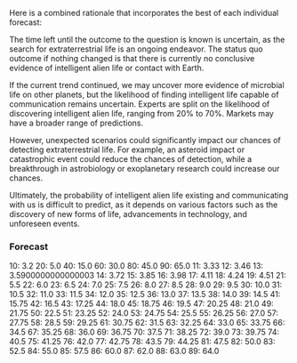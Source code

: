 Here is a combined rationale that incorporates the best of each individual forecast:

The time left until the outcome to the question is known is uncertain, as the search for extraterrestrial life is an ongoing endeavor. The status quo outcome if nothing changed is that there is currently no conclusive evidence of intelligent alien life or contact with Earth.

If the current trend continued, we may uncover more evidence of microbial life on other planets, but the likelihood of finding intelligent life capable of communication remains uncertain. Experts are split on the likelihood of discovering intelligent alien life, ranging from 20% to 70%. Markets may have a broader range of predictions.

However, unexpected scenarios could significantly impact our chances of detecting extraterrestrial life. For example, an asteroid impact or catastrophic event could reduce the chances of detection, while a breakthrough in astrobiology or exoplanetary research could increase our chances.

Ultimately, the probability of intelligent alien life existing and communicating with us is difficult to predict, as it depends on various factors such as the discovery of new forms of life, advancements in technology, and unforeseen events.

### Forecast

10: 3.2
20: 5.0
40: 15.0
60: 30.0
80: 45.0
90: 65.0
11: 3.33
12: 3.46
13: 3.5900000000000003
14: 3.72
15: 3.85
16: 3.98
17: 4.11
18: 4.24
19: 4.51
21: 5.5
22: 6.0
23: 6.5
24: 7.0
25: 7.5
26: 8.0
27: 8.5
28: 9.0
29: 9.5
30: 10.0
31: 10.5
32: 11.0
33: 11.5
34: 12.0
35: 12.5
36: 13.0
37: 13.5
38: 14.0
39: 14.5
41: 15.75
42: 16.5
43: 17.25
44: 18.0
45: 18.75
46: 19.5
47: 20.25
48: 21.0
49: 21.75
50: 22.5
51: 23.25
52: 24.0
53: 24.75
54: 25.5
55: 26.25
56: 27.0
57: 27.75
58: 28.5
59: 29.25
61: 30.75
62: 31.5
63: 32.25
64: 33.0
65: 33.75
66: 34.5
67: 35.25
68: 36.0
69: 36.75
70: 37.5
71: 38.25
72: 39.0
73: 39.75
74: 40.5
75: 41.25
76: 42.0
77: 42.75
78: 43.5
79: 44.25
81: 47.5
82: 50.0
83: 52.5
84: 55.0
85: 57.5
86: 60.0
87: 62.0
88: 63.0
89: 64.0
